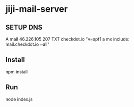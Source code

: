 # jiji-mail-server


## SETUP DNS

A   mail        46.226.105.207
TXT checkdot.io "v=spf1 a mx include: mail.checkdot.io ~all"


## Install

npm install


## Run

node index.js
